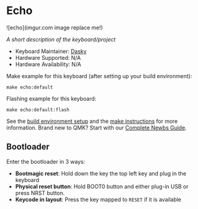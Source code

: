 # Echo

![echo](imgur.com image replace me!)

*A short description of the keyboard/project*

* Keyboard Maintainer: [Dasky](https://github.com/daskygit)
* Hardware Supported: N/A
* Hardware Availability: N/A

Make example for this keyboard (after setting up your build environment):

    make echo:default

Flashing example for this keyboard:

    make echo:default:flash

See the [build environment setup](https://docs.qmk.fm/#/getting_started_build_tools) and the [make instructions](https://docs.qmk.fm/#/getting_started_make_guide) for more information. Brand new to QMK? Start with our [Complete Newbs Guide](https://docs.qmk.fm/#/newbs).

## Bootloader

Enter the bootloader in 3 ways:

* **Bootmagic reset**: Hold down the key the top left key and plug in the keyboard
* **Physical reset button**: Hold BOOT0 button and either plug-in USB or press NRST button.
* **Keycode in layout**: Press the key mapped to `RESET` if it is available

